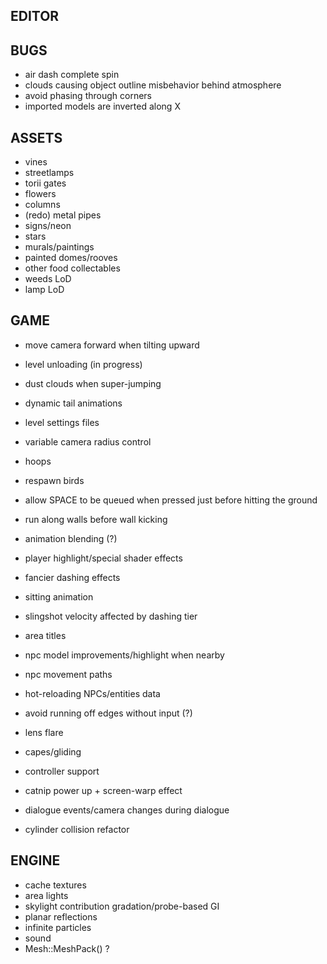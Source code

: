 EDITOR
------

BUGS
----
* air dash complete spin
* clouds causing object outline misbehavior behind atmosphere
* avoid phasing through corners
* imported models are inverted along X

ASSETS
------
* vines
* streetlamps
* torii gates
* flowers
* columns
* (redo) metal pipes
* signs/neon
* stars
* murals/paintings
* painted domes/rooves
* other food collectables
* weeds LoD
* lamp LoD

GAME
----
* move camera forward when tilting upward
* level unloading (in progress)
* dust clouds when super-jumping
* dynamic tail animations
* level settings files
* variable camera radius control

* hoops
* respawn birds
* allow SPACE to be queued when pressed just before hitting the ground
* run along walls before wall kicking
* animation blending (?)
* player highlight/special shader effects
* fancier dashing effects
* sitting animation
* slingshot velocity affected by dashing tier
* area titles
* npc model improvements/highlight when nearby
* npc movement paths
* hot-reloading NPCs/entities data
* avoid running off edges without input (?)
* lens flare
* capes/gliding
* controller support
* catnip power up + screen-warp effect
* dialogue events/camera changes during dialogue
* cylinder collision refactor

ENGINE
------
* cache textures
* area lights
* skylight contribution gradation/probe-based GI
* planar reflections
* infinite particles
* sound
* Mesh::MeshPack() ?